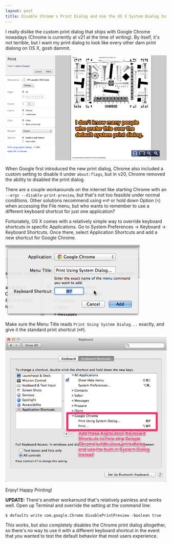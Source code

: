 ```yaml
---
layout: post
title: Disable Chrome's Print Dialog and Use the OS X System Dialog Instead
---
```


I really dislike the custom print dialog that ships with Google Chrome
nowadays (Chrome is currently at v21 at the time of writing). By itself, it's
not terrible, but I want my print dialog to look like every other darn print
dialong on OS X, gosh dammit.

![Google Chrome's Print Dialog](/images/posts/disable-chrome-print-dialog-use-osx-instead/chrome-print-dialog.png "Google Chrome's Print Dialog")

When Google first introduced the new print dialog, Chrome also included a
custom setting to disable it under `about:flags`, but in v20, Chrome removed
the ability to disabled the print dialog.

There are a couple workarounds on the internet like starting Chrome with an
`--args --disable-print-preview`, but that's not too feasible under normal
conditions. Other solutions recommend using `⌘⌥P` or hold down Option (`⌥`) when
accessing the File menu, but who wants to remember to use a different keyboard
shortcut for just one application?

Fortunately, OS X comes with a relatively simple way to override keyboard
shortcuts in specific Applications. Go to System Preferences -> Keyboard ->
Keyboard Shortcuts. Once there, select Application Shortcuts and add a new
shortcut for Google Chrome.

![Override for Chrome's Print Shortcut](/images/posts/disable-chrome-print-dialog-use-osx-instead/chrome-print-shortcut-override.png "Override for Chrome's Print Shortcut")

Make sure the Menu Title reads `Print Using System Dialog...` exactly, and
give it the standard print shortcut (`⌘P`).

![New Chrome Print Shortcuts](/images/posts/disable-chrome-print-dialog-use-osx-instead/chrome-print-shortcuts.png "New Chrome Print Shortcuts")

Enjoy! Happy Printing!

**UPDATE:** There's another workaround that's relatively painless and works
well. Open up Terminal and override the setting at the command line:

    $ defaults write com.google.Chrome DisablePrintPreview -boolean true

This works, but also completely disables the Chrome print dialog altogether,
so there's no way to use it with a different keyboard shortcut in the event
that you wanted to test the default behavior that most users experience.
